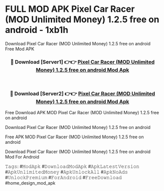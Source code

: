 # FULL MOD APK Pixel Car Racer (MOD Unlimited Money) 1.2.5 free on android - 1xb1h
Download Pixel Car Racer (MOD Unlimited Money) 1.2.5 free on android Free Mod APK

<div align="center">
<h3>🔴 Download [Server1] 👉👉 <a href="https://apk-comot.site?title=Pixel_Car_Racer_(MOD_Unlimited_Money)_1.2.5_free_on_android">Pixel Car Racer (MOD Unlimited Money) 1.2.5 free on android Mod Apk</a></h3><br>

<h3>🔴 Download [Server2] 👉👉 <a href="https://apk-comot.site?title=Pixel_Car_Racer_(MOD_Unlimited_Money)_1.2.5_free_on_android">Pixel Car Racer (MOD Unlimited Money) 1.2.5 free on android Mod Apk</a></h3>
</div>


Free Download APK MOD Pixel Car Racer (MOD Unlimited Money) 1.2.5 free on android

Download Pixel Car Racer (MOD Unlimited Money) 1.2.5 free on android 

Free APK MOD Pixel Car Racer (MOD Unlimited Money) 1.2.5 free on android 

Download Pixel Car Racer (MOD Unlimited Money) 1.2.5 free on android Mod For Android

𝚃𝚊𝚐𝚜: #𝙼𝚘𝚍𝙰𝚙𝚔 #𝙳𝚘𝚠𝚗𝚕𝚘𝚊𝚍𝙼𝚘𝚍𝙰𝚙𝚔 #𝙰𝚙𝚔𝙻𝚊𝚝𝚎𝚜𝚝𝚅𝚎𝚛𝚜𝚒𝚘𝚗 #𝙰𝚙𝚔𝚄𝚗𝚕𝚒𝚖𝚒𝚝𝚎𝚍𝙼𝚘𝚗𝚎𝚢 #𝙰𝚙𝚔𝚄𝚗𝚕𝚘𝚌𝚔𝙰𝚕𝚕 #𝙰𝚙𝚔𝙽𝚘𝙰𝚍𝚜 #𝚄𝚗𝚕𝚘𝚌𝚔𝙿𝚛𝚎𝚖𝚒𝚞𝚖 #𝙵𝚘𝚛𝙰𝚗𝚍𝚛𝚘𝚒𝚍 #𝙵𝚛𝚎𝚎𝙳𝚘𝚠𝚗𝚕𝚘𝚊𝚍 #home_design_mod_apk